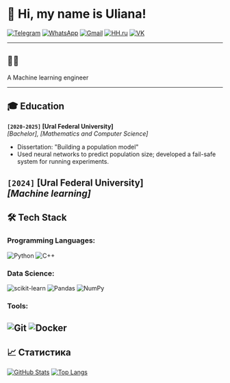 # 👋 Hi, my name is Uliana!

[![Telegram](https://img.shields.io/badge/-Telegram-0088CC?style=flat&logo=telegram&logoColor=white)](https://t.me/ulya_kastryulya)
[![WhatsApp](https://img.shields.io/badge/-WhatsApp-25D366?style=flat&logo=whatsapp&logoColor=white)](https://wa.me/+79122574656)
[![Gmail](https://img.shields.io/badge/-Gmail-EA4335?style=flat&logo=gmail&logoColor=white)](mailto:k@stryulya.ru)
[![HH.ru](https://img.shields.io/badge/-HH.ru-FF6600?style=flat&logo=hh.ru&logoColor=white)](https://hh.ru/resume/c74d0640ff0f2307c30039ed1f625a4a537876)
[![VK](https://img.shields.io/badge/-VK-0077FF?style=flat&logo=vk&logoColor=white)](https://vk.com/id_ulay)
<!-- 
[![LinkedIn](https://img.shields.io/badge/-LinkedIn-0A66C2?style=flat&logo=linkedin&logoColor=white)](https://linkedin.com/in/ваш_ник)
[![LeetCode](https://img.shields.io/badge/-LeetCode-FFA116?style=flat&logo=leetcode&logoColor=black)](https://leetcode.com/ваш_ник)
-->
---

## 🧑‍💻 
A Machine learning engineer

---

## 🎓 Education
**`[2020-2025]` [Ural Federal University]**  
*[Bachelor], [Mathematics and Computer Science]*  
- Dissertation: "Building a population model"
- Used neural networks to predict population size; developed a fail-safe system for running experiments.

**`[2024]` [Ural Federal University]**  
*[Machine learning]*
---

## 🛠️ Tech Stack

### Programming Languages:
![Python](https://img.shields.io/badge/-Python-3776AB?logo=python&logoColor=white) ![C++](https://img.shields.io/badge/-C++-00599C?logo=c%2B%2B&logoColor=white)

### Data Science:
![scikit-learn](https://img.shields.io/badge/-scikit--learn-F7931E?logo=scikit-learn&logoColor=white) ![Pandas](https://img.shields.io/badge/-Pandas-150458?logo=pandas&logoColor=white) ![NumPy](https://img.shields.io/badge/-NumPy-013243?logo=numpy&logoColor=white)

### Tools:
![Git](https://img.shields.io/badge/-Git-F05032?logo=git&logoColor=white) ![Docker](https://img.shields.io/badge/-Docker-2496ED?logo=docker&logoColor=white)
---

## 📈 Статистика

[![GitHub Stats](https://github-readme-stats.vercel.app/api?username=ваш_ник&show_icons=true&theme=radical)](https://github.com/kastryulya)
[![Top Langs](https://github-readme-stats.vercel.app/api/top-langs/?username=ваш_ник&layout=compact)](https://github.com/kastryulya)
